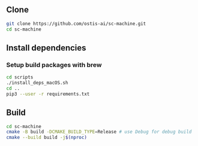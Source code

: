 
## Clone

```sh
git clone https://github.com/ostis-ai/sc-machine.git
cd sc-machine
```

## Install dependencies

### Setup build packages with brew

```sh
cd scripts
./install_deps_macOS.sh
cd ..
pip3 --user -r requirements.txt
```

## Build

```sh
cd sc-machine
cmake -B build -DCMAKE_BUILD_TYPE=Release # use Debug for debug build
cmake --build build -j$(nproc)
```
